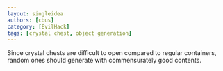 ```yaml
---
layout: singleidea
authors: [cbus]
category: [EvilHack]
tags: [crystal chest, object generation]
---
```

Since crystal chests are difficult to open compared to regular containers,
random ones should generate with commensurately good contents.
